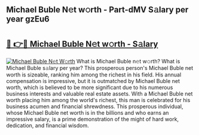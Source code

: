 ## Michael Buble N𝚎t w𝚘rth - Part-dMV S𝚊lary per year gzEu6

# <h2><a href="http://gc2tr6l.nevu.top/?p=Michael+Buble">🔗 👉🔴 Michael Buble N𝚎t w𝚘rth - S𝚊lary</a></h2>

[![Michael Buble N𝚎t W𝚘rth](https://i.imgur.com/Oavwk0R.jpeg)](http://gc2tr6l.nevu.top/?p=Michael+Buble)
What is Michael Buble n𝚎t w𝚘rth? What is Michael Buble s𝚊lary per year?
This prosperous person's Michael Buble net worth is sizeable, ranking him among the richest in his field. His annual compensation is impressive, but it is outmatched by Michael Buble net worth, which is believed to be more significant due to his numerous business interests and valuable real estate assets. With a Michael Buble net worth placing him among the world's richest, this man is celebrated for his business acumen and financial shrewdness. This prosperous individual, whose Michael Buble net worth is in the billions and who earns an impressive salary, is a prime demonstration of the might of hard work, dedication, and financial wisdom.
